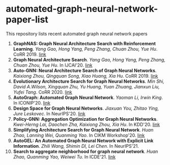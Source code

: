 # automated-graph-neural-network-paper-list 
This repository lists recent automated graph neural network papers

1. **GraphNAS: Graph Neural Architecture Search with Reinforcement Learning**. *Yang Gao, Hong Yang, Peng Zhang, Chuan Zhou, Yue Hu*. CoRR 2019. [link](https://arxiv.org/pdf/1904.09981.pdf)
2. **Graph Neural Architecture Search**. *Yang Gao, Hong Yang, Peng Zhang, Chuan Zhou, Yue Hu*. In IJCAI'20. [link](https://www.ijcai.org/proceedings/2020/0195.pdf)
3. **Auto-GNN: Neural Architecture Search of Graph Neural Networks**. *Kaixiong Zhou, Qingquan Song, Xiao Huang, Xia Hu*. CoRR 2019. [link](https://arxiv.org/pdf/1909.03184.pdf)
4. **Evolutionary Architecture Search for Graph Neural Networks**. *Min Shi, David A.Wilson, Xingquan Zhu, Yu Huang, Yuan Zhuang, Jianxun Liu, Yufei Tang*. CoRR 2020. [link](https://arxiv.org/pdf/2009.10199.pdf)
5. **AutoGraph: Automated Graph Neural Network**. *Yaoman Li, Irwin King*. In ICONIP'20. [link](https://arxiv.org/pdf/2011.11288.pdf)
6. **Design Space for Graph Neural Networks**. *Jiaxuan You, Zhitao Ying, Jure Leskovec*. In NeurIPS'20. [link](https://proceedings.neurips.cc/paper/2020/file/c5c3d4fe6b2cc463c7d7ecba17cc9de7-Paper.pdf)
7. **Policy-GNN: Aggregation Optimization for Graph Neural Networks**. *Kwei-Herng Lai, Daochen Zha, Kaixiong Zhou, Xia Hu*. In KDD'20. [link](https://dl.acm.org/doi/pdf/10.1145/3394486.3403088)
8. **Simplifying Architecture Search for Graph Neural Network**. *Huan Zhao, Lanning Wei, Quanming Yao*. In CIKM Workshop'20. [link](http://ceur-ws.org/Vol-2699/paper08.pdf)
9. **AutoGEL: An Automated Graph Neural Network with Explicit Link Information**. *Zhili Wang, Shimin DI, Lei Chen*. In NeurIPS'21.
10. **Search to aggregate neighborhood for graph neural network**. *Huan Zhao, Quanming Yao, Weiwei Tu*. In ICDE'21. [link](https://arxiv.org/pdf/2104.06608.pdf)

